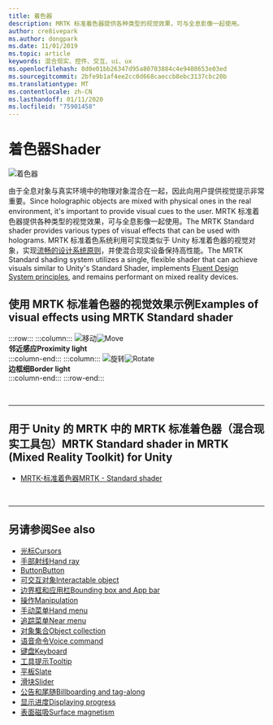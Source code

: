 ```yaml
---
title: 着色器
description: MRTK 标准着色器提供各种类型的视觉效果，可与全息影像一起使用。
author: cre8ivepark
ms.author: dongpark
ms.date: 11/01/2019
ms.topic: article
keywords: 混合现实、控件、交互、ui、ux
ms.openlocfilehash: 8d0e01bb26347d95a80703884c4e9408653e03ed
ms.sourcegitcommit: 2bfe9b1af4ee2cc0d668caeccb8ebc3137cbc20b
ms.translationtype: MT
ms.contentlocale: zh-CN
ms.lasthandoff: 01/11/2020
ms.locfileid: "75901458"
---
```

# <a name="shader"></a><span data-ttu-id="874c0-104">着色器</span><span class="sxs-lookup"><span data-stu-id="874c0-104">Shader</span></span>

![着色器](images/UX/UX_Hero_StandardShader.jpg)

<span data-ttu-id="874c0-106">由于全息对象与真实环境中的物理对象混合在一起，因此向用户提供视觉提示非常重要。</span><span class="sxs-lookup"><span data-stu-id="874c0-106">Since holographic objects are mixed with physical ones in the real environment, it's important to provide visual cues to the user.</span></span> <span data-ttu-id="874c0-107">MRTK 标准着色器提供各种类型的视觉效果，可与全息影像一起使用。</span><span class="sxs-lookup"><span data-stu-id="874c0-107">The MRTK Standard shader provides various types of visual effects that can be used with holograms.</span></span> <span data-ttu-id="874c0-108">MRTK 标准着色系统利用可实现类似于 Unity 标准着色器的视觉对象，实现[流畅的设计系统原则](https://www.microsoft.com/design/fluent/#/)，并使混合现实设备保持高性能。</span><span class="sxs-lookup"><span data-stu-id="874c0-108">The MRTK Standard shading system utilizes a single, flexible shader that can achieve visuals similar to Unity's Standard Shader, implements [Fluent Design System principles](https://www.microsoft.com/design/fluent/#/), and remains performant on mixed reality devices.</span></span>
<br>

## <a name="examples-of-visual-effects-using-mrtk-standard-shader"></a><span data-ttu-id="874c0-109">使用 MRTK 标准着色器的视觉效果示例</span><span class="sxs-lookup"><span data-stu-id="874c0-109">Examples of visual effects using MRTK Standard shader</span></span> 
:::row:::
    :::column:::
       <span data-ttu-id="874c0-110">![移动](images/UX/UX_Button_Affordance_ProximityLight.jpg)</span><span class="sxs-lookup"><span data-stu-id="874c0-110">![Move](images/UX/UX_Button_Affordance_ProximityLight.jpg)</span></span><br>
       <span data-ttu-id="874c0-111">**邻近感应**</span><span class="sxs-lookup"><span data-stu-id="874c0-111">**Proximity light**</span></span><br>
    :::column-end:::
    :::column:::
       <span data-ttu-id="874c0-112">![旋转](images/UX/UX_Button_Affordance_FocusHighlight.jpg)</span><span class="sxs-lookup"><span data-stu-id="874c0-112">![Rotate](images/UX/UX_Button_Affordance_FocusHighlight.jpg)</span></span><br>
        <span data-ttu-id="874c0-113">**边框细**</span><span class="sxs-lookup"><span data-stu-id="874c0-113">**Border light**</span></span><br>
    :::column-end:::
:::row-end:::

<br>

---

## <a name="mrtk-standard-shader-in-mrtk-mixed-reality-toolkit-for-unity"></a><span data-ttu-id="874c0-114">用于 Unity 的 MRTK 中的 MRTK 标准着色器（混合现实工具包）</span><span class="sxs-lookup"><span data-stu-id="874c0-114">MRTK Standard shader in MRTK (Mixed Reality Toolkit) for Unity</span></span>

* [<span data-ttu-id="874c0-115">MRTK-标准着色器</span><span class="sxs-lookup"><span data-stu-id="874c0-115">MRTK - Standard shader</span></span>](https://microsoft.github.io/MixedRealityToolkit-Unity/Documentation/README_MRTKStandardShader.html)


<br>

---

## <a name="see-also"></a><span data-ttu-id="874c0-116">另请参阅</span><span class="sxs-lookup"><span data-stu-id="874c0-116">See also</span></span>

* [<span data-ttu-id="874c0-117">光标</span><span class="sxs-lookup"><span data-stu-id="874c0-117">Cursors</span></span>](cursors.md)
* [<span data-ttu-id="874c0-118">手部射线</span><span class="sxs-lookup"><span data-stu-id="874c0-118">Hand ray</span></span>](point-and-commit.md)
* [<span data-ttu-id="874c0-119">Button</span><span class="sxs-lookup"><span data-stu-id="874c0-119">Button</span></span>](button.md)
* [<span data-ttu-id="874c0-120">可交互对象</span><span class="sxs-lookup"><span data-stu-id="874c0-120">Interactable object</span></span>](interactable-object.md)
* [<span data-ttu-id="874c0-121">边界框和应用栏</span><span class="sxs-lookup"><span data-stu-id="874c0-121">Bounding box and App bar</span></span>](app-bar-and-bounding-box.md)
* [<span data-ttu-id="874c0-122">操作</span><span class="sxs-lookup"><span data-stu-id="874c0-122">Manipulation</span></span>](direct-manipulation.md)
* [<span data-ttu-id="874c0-123">手动菜单</span><span class="sxs-lookup"><span data-stu-id="874c0-123">Hand menu</span></span>](hand-menu.md)
* [<span data-ttu-id="874c0-124">追踪菜单</span><span class="sxs-lookup"><span data-stu-id="874c0-124">Near menu</span></span>](near-menu.md)
* [<span data-ttu-id="874c0-125">对象集合</span><span class="sxs-lookup"><span data-stu-id="874c0-125">Object collection</span></span>](object-collection.md)
* [<span data-ttu-id="874c0-126">语音命令</span><span class="sxs-lookup"><span data-stu-id="874c0-126">Voice command</span></span>](voice-input.md)
* [<span data-ttu-id="874c0-127">键盘</span><span class="sxs-lookup"><span data-stu-id="874c0-127">Keyboard</span></span>](keyboard.md)
* [<span data-ttu-id="874c0-128">工具提示</span><span class="sxs-lookup"><span data-stu-id="874c0-128">Tooltip</span></span>](tooltip.md)
* [<span data-ttu-id="874c0-129">平板</span><span class="sxs-lookup"><span data-stu-id="874c0-129">Slate</span></span>](slate.md)
* [<span data-ttu-id="874c0-130">滑块</span><span class="sxs-lookup"><span data-stu-id="874c0-130">Slider</span></span>](slider.md)
* [<span data-ttu-id="874c0-131">公告和尾随</span><span class="sxs-lookup"><span data-stu-id="874c0-131">Billboarding and tag-along</span></span>](billboarding-and-tag-along.md)
* [<span data-ttu-id="874c0-132">显示进度</span><span class="sxs-lookup"><span data-stu-id="874c0-132">Displaying progress</span></span>](progress.md)
* [<span data-ttu-id="874c0-133">表面磁吸</span><span class="sxs-lookup"><span data-stu-id="874c0-133">Surface magnetism</span></span>](surface-magnetism.md)
